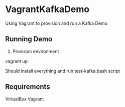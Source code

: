 # VagrantKafkaDemo
Using Vagrant to provision and run a Kafka Demo

## Running Demo

1) Provision environment

vagrant up

Should install everything and run test-kafka.bash script

## Requirements
VirtualBox
Vagrant